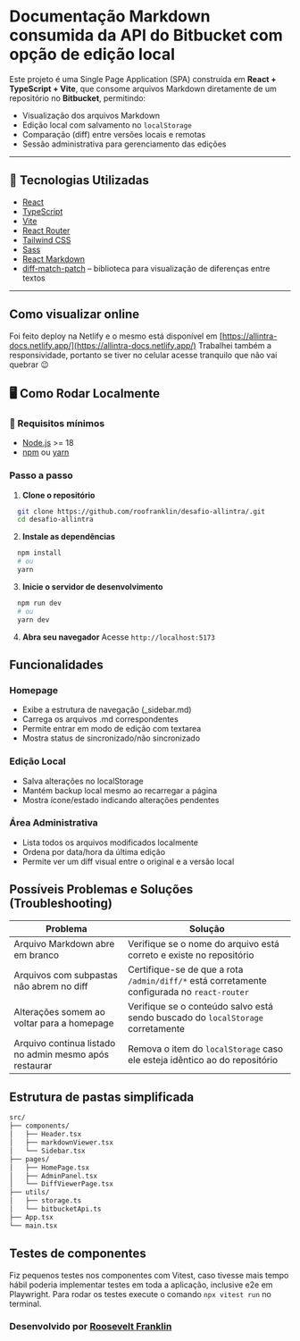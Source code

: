 # Documentação Markdown consumida da API do Bitbucket com opção de edição local

Este projeto é uma Single Page Application (SPA) construída em **React + TypeScript + Vite**, que consome arquivos Markdown diretamente de um repositório no **Bitbucket**, permitindo:

- Visualização dos arquivos Markdown
- Edição local com salvamento no `localStorage`
- Comparação (diff) entre versões locais e remotas
- Sessão administrativa para gerenciamento das edições

---

## 🚀 Tecnologias Utilizadas

- [React](https://reactjs.org/)
- [TypeScript](https://www.typescriptlang.org/)
- [Vite](https://vitejs.dev/)
- [React Router](https://reactrouter.com/)
- [Tailwind CSS](https://tailwindcss.com/)
- [Sass](https://sass-lang.com/)
- [React Markdown](https://www.npmjs.com/package/react-markdown)
- [diff-match-patch](https://github.com/google/diff-match-patch) – biblioteca para visualização de diferenças entre textos

---

## Como visualizar online
Foi feito deploy na Netlify e o mesmo está disponível em [https://allintra-docs.netlify.app/](https://allintra-docs.netlify.app/)
Trabalhei também a responsividade, portanto se tiver no celular acesse tranquilo que não vai quebrar 😉

## 🖥️ Como Rodar Localmente

### 🔧 Requisitos mínimos

- [Node.js](https://nodejs.org/) >= 18
- [npm](https://www.npmjs.com/) ou [yarn](https://yarnpkg.com/)

### Passo a passo

1. **Clone o repositório**  
```bash
  git clone https://github.com/roofranklin/desafio-allintra/.git
  cd desafio-allintra
```

2. **Instale as dependências**
```bash
  npm install
  # ou
  yarn
```

3. **Inicie o servidor de desenvolvimento**
```bash
  npm run dev
  # ou
  yarn dev
```

4. **Abra seu navegador**
Acesse `http://localhost:5173`

## Funcionalidades

### Homepage
- Exibe a estrutura de navegação (_sidebar.md)
- Carrega os arquivos .md correspondentes
- Permite entrar em modo de edição com textarea
- Mostra status de sincronizado/não sincronizado

### Edição Local
- Salva alterações no localStorage
- Mantém backup local mesmo ao recarregar a página
- Mostra ícone/estado indicando alterações pendentes

### Área Administrativa
- Lista todos os arquivos modificados localmente
- Ordena por data/hora da última edição
- Permite ver um diff visual entre o original e a versão local

## Possíveis Problemas e Soluções (Troubleshooting)

| Problema                                                   | Solução                                                                                      |
|------------------------------------------------------------|----------------------------------------------------------------------------------------------|
| Arquivo Markdown abre em branco                            | Verifique se o nome do arquivo está correto e existe no repositório                          |
| Arquivos com subpastas não abrem no diff                   | Certifique-se de que a rota `/admin/diff/*` está corretamente configurada no `react-router`  |
| Alterações somem ao voltar para a homepage                 | Verifique se o conteúdo salvo está sendo buscado do `localStorage` corretamente              |
| Arquivo continua listado no admin mesmo após restaurar     | Remova o item do `localStorage` caso ele esteja idêntico ao do repositório                   |

## Estrutura de pastas simplificada
```bash
src/
├── components/
│   ├── Header.tsx
│   ├── markdownViewer.tsx
│   └── Sidebar.tsx
├── pages/
│   ├── HomePage.tsx
│   ├── AdminPanel.tsx
│   └── DiffViewerPage.tsx
├── utils/
│   ├── storage.ts
│   └── bitbucketApi.ts
├── App.tsx
└── main.tsx
```

## Testes de componentes
Fiz pequenos testes nos componentes com Vitest, caso tivesse mais tempo hábil poderia implementar testes em toda a aplicação, inclusive e2e em Playwright.
Para rodar os testes execute o comando `npx vitest run` no terminal.

### Desenvolvido por [Roosevelt Franklin](https://rcode.com.br)
